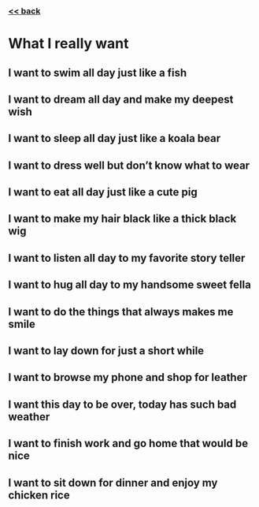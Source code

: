 ###  [<< back](../docs/me/pickups.md)
# What I really want
## I want to swim all day just like a fish
## I want to dream all day and make my deepest wish
## I want to sleep all day just like a koala bear
## I want to dress well but don’t know what to wear
## I want to eat all day just like a cute pig
## I want to make my hair black like a thick black wig
## I want to listen all day to my favorite story teller
## I want to hug all day to my handsome sweet fella
## I want to do the things that always makes me smile
## I want to lay down for just a short while
## I want to browse my phone and shop for leather
## I want this day to be over, today has such bad weather
## I want to finish work and go home that would be nice
## I want to sit down for dinner and enjoy my chicken rice
